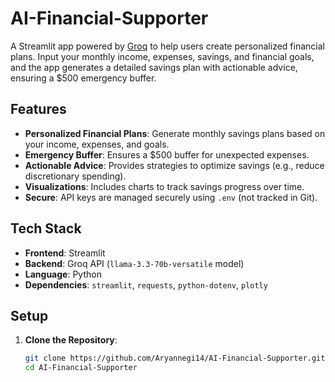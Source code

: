 # AI-Financial-Supporter

A Streamlit app powered by [Groq](https://x.ai/) to help users create personalized financial plans. Input your monthly income, expenses, savings, and financial goals, and the app generates a detailed savings plan with actionable advice, ensuring a $500 emergency buffer.

## Features
- **Personalized Financial Plans**: Generate monthly savings plans based on your income, expenses, and goals.
- **Emergency Buffer**: Ensures a $500 buffer for unexpected expenses.
- **Actionable Advice**: Provides strategies to optimize savings (e.g., reduce discretionary spending).
- **Visualizations**: Includes charts to track savings progress over time.
- **Secure**: API keys are managed securely using `.env` (not tracked in Git).

## Tech Stack
- **Frontend**: Streamlit
- **Backend**: Groq API (`llama-3.3-70b-versatile` model)
- **Language**: Python
- **Dependencies**: `streamlit`, `requests`, `python-dotenv`, `plotly`

## Setup
1. **Clone the Repository**:
   ```bash
   git clone https://github.com/Aryannegi14/AI-Financial-Supporter.git
   cd AI-Financial-Supporter
